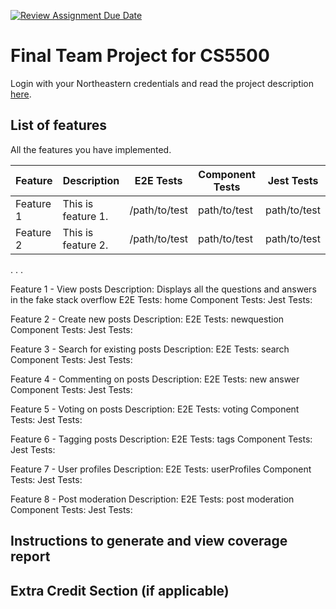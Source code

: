 [![Review Assignment Due Date](https://classroom.github.com/assets/deadline-readme-button-24ddc0f5d75046c5622901739e7c5dd533143b0c8e959d652212380cedb1ea36.svg)](https://classroom.github.com/a/37vDen4S)
# Final Team Project for CS5500

Login with your Northeastern credentials and read the project description [here](https://northeastern-my.sharepoint.com/:w:/g/personal/j_mitra_northeastern_edu/ETUqq9jqZolOr0U4v-gexHkBbCTAoYgTx7cUc34ds2wrTA?e=URQpeI).

## List of features

All the features you have implemented. 

| Feature   | Description     | E2E Tests      | Component Tests | Jest Tests     |
|-----------|-----------------|----------------|-----------------|----------------|
| Feature 1 | This is feature 1. | /path/to/test | path/to/test    | path/to/test   |
| Feature 2 | This is feature 2. | /path/to/test | path/to/test    | path/to/test   |
. . .


Feature 1 - View posts
Description: Displays all the questions and answers in the fake stack overflow
E2E Tests: home
Component Tests:
Jest Tests:

Feature 2 - Create new posts
Description: 
E2E Tests: newquestion
Component Tests:
Jest Tests:

Feature 3 - Search for existing posts
Description: 
E2E Tests: search
Component Tests:
Jest Tests:

Feature 4 - Commenting on posts
Description: 
E2E Tests: new answer
Component Tests:
Jest Tests:

Feature 5 - Voting on posts
Description: 
E2E Tests: voting
Component Tests:
Jest Tests:

Feature 6 - Tagging posts
Description: 
E2E Tests: tags
Component Tests: 
Jest Tests:

Feature 7 - User profiles
Description: 
E2E Tests: userProfiles
Component Tests:
Jest Tests:

Feature 8 - Post moderation
Description: 
E2E Tests: post moderation
Component Tests:
Jest Tests:

## Instructions to generate and view coverage report 

## Extra Credit Section (if applicable)